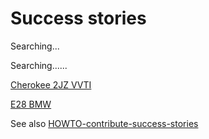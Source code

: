 # Success stories 

Searching...

Searching......

[Cherokee 2JZ VVTI](https://rusefi.com/forum/viewtopic.php?f=3&t=1832)


[E28 BMW](https://rusefi.com/forum/viewtopic.php?f=3&t=1857)

See also [HOWTO-contribute-success-stories](HOWTO-contribute-success-stories)